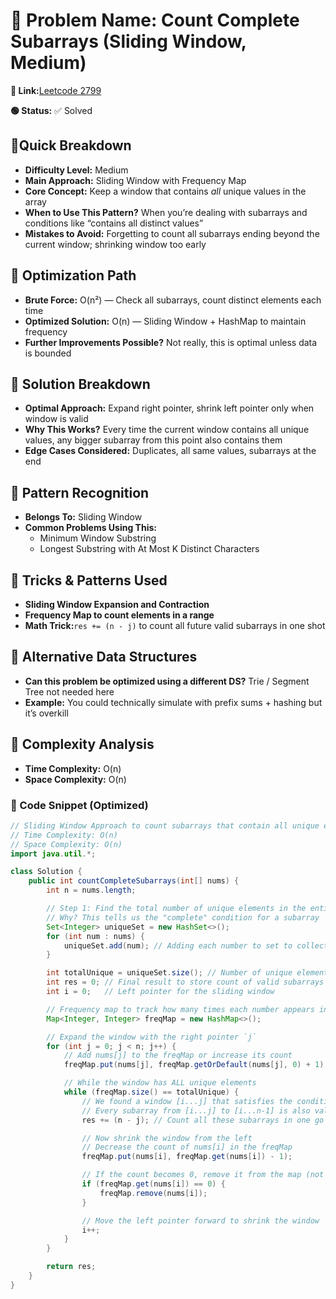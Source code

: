 # 🔹 Problem Name: Count Complete Subarrays (Sliding Window, Medium)

**🔗 Link:**[Leetcode 2799](https://leetcode.com/problems/count-complete-subarrays-in-an-array/description/?envType=daily-question&envId=2025-04-24)

**🟢 Status:** ✅ Solved

## 🔹Quick Breakdown

* **Difficulty Level:** Medium
* **Main Approach:** Sliding Window with Frequency Map
* **Core Concept:** Keep a window that contains *all* unique values in the array
* **When to Use This Pattern?** When you’re dealing with subarrays and conditions like “contains all distinct values”
* **Mistakes to Avoid:** Forgetting to count all subarrays ending beyond the current window; shrinking window too early

## 🔹 Optimization Path

* **Brute Force:** O(n²) — Check all subarrays, count distinct elements each time
* **Optimized Solution:** O(n) — Sliding Window + HashMap to maintain frequency
* **Further Improvements Possible?** Not really, this is optimal unless data is bounded

## 🔹 Solution Breakdown

* **Optimal Approach:** Expand right pointer, shrink left pointer only when window is valid
* **Why This Works?** Every time the current window contains all unique values, any bigger subarray from this point also contains them
* **Edge Cases Considered:** Duplicates, all same values, subarrays at the end

## 🔹 Pattern Recognition

* **Belongs To:** Sliding Window
* **Common Problems Using This:**
  * Minimum Window Substring
  * Longest Substring with At Most K Distinct Characters

## 🔹 Tricks & Patterns Used

* **Sliding Window Expansion and Contraction**
* **Frequency Map to count elements in a range**
* **Math Trick:**`res += (n - j)` to count all future valid subarrays in one shot

## 🔹 Alternative Data Structures

* **Can this problem be optimized using a different DS?** Trie / Segment Tree not needed here
* **Example:** You could technically simulate with prefix sums + hashing but it’s overkill

## 🔹 Complexity Analysis

* **Time Complexity:** O(n)
* **Space Complexity:** O(n)

### 🔹 Code Snippet (Optimized)

```java
// Sliding Window Approach to count subarrays that contain all unique elements present in the array
// Time Complexity: O(n)
// Space Complexity: O(n)
import java.util.*;

class Solution {
    public int countCompleteSubarrays(int[] nums) {
        int n = nums.length;

        // Step 1: Find the total number of unique elements in the entire array
        // Why? This tells us the "complete" condition for a subarray
        Set<Integer> uniqueSet = new HashSet<>();
        for (int num : nums) {
            uniqueSet.add(num); // Adding each number to set to collect unique values
        }

        int totalUnique = uniqueSet.size(); // Number of unique elements we need in a subarray
        int res = 0; // Final result to store count of valid subarrays
        int i = 0;   // Left pointer for the sliding window

        // Frequency map to track how many times each number appears in the current window
        Map<Integer, Integer> freqMap = new HashMap<>();

        // Expand the window with the right pointer `j`
        for (int j = 0; j < n; j++) {
            // Add nums[j] to the freqMap or increase its count
            freqMap.put(nums[j], freqMap.getOrDefault(nums[j], 0) + 1);

            // While the window has ALL unique elements
            while (freqMap.size() == totalUnique) {
                // We found a window [i...j] that satisfies the condition
                // Every subarray from [i...j] to [i...n-1] is also valid
                res += (n - j); // Count all these subarrays in one go

                // Now shrink the window from the left
                // Decrease the count of nums[i] in the freqMap
                freqMap.put(nums[i], freqMap.get(nums[i]) - 1);

                // If the count becomes 0, remove it from the map (not in window anymore)
                if (freqMap.get(nums[i]) == 0) {
                    freqMap.remove(nums[i]);
                }

                // Move the left pointer forward to shrink the window
                i++;
            }
        }

        return res;
    }
}

```
